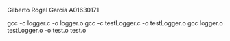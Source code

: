 Gilberto Rogel García 
A01630171

gcc -c logger.c -o logger.o
gcc -c testLogger.c -o testLogger.o
gcc logger.o testLogger.o -o test.o
test.o